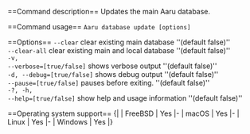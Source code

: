 ==Command description== Updates the main Aaru database.

==Command usage==
<code>Aaru database update [options]</code>

==Options==
<code>--clear</code>  clear existing main database ''(default false)''<br />
<code>--clear-all</code>  clear existing main and local database ''(default false)''<br />
<code>-v, --verbose=[true/false]</code> shows verbose output ''(default false)''<br />
<code>-d, --debug=[true/false]</code> shows debug output ''(default false)''<br />
<code>--pause=[true/false]</code> pauses before exiting. ''(default false)''<br />
<code>-?, -h, --help=[true/false]</code> show help and usage information ''(default false)''<br />

==Operating system support== {| | FreeBSD | Yes |- | macOS | Yes |- | Linux | Yes |- | Windows | Yes |}